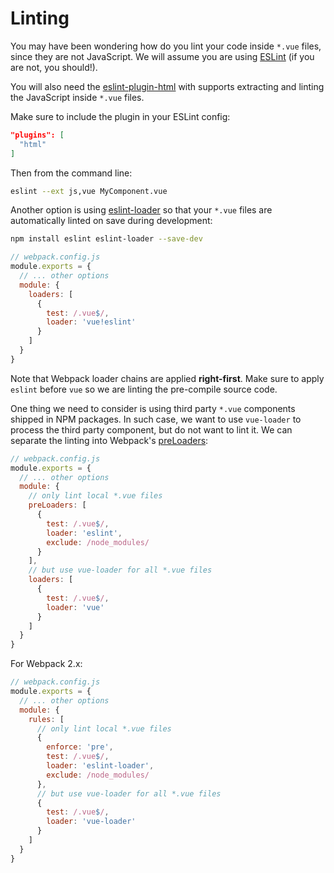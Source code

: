 # Linting

You may have been wondering how do you lint your code inside `*.vue` files, since they are not JavaScript. We will assume you are using [ESLint](http://eslint.org/) (if you are not, you should!).

You will also need the [eslint-plugin-html](https://github.com/BenoitZugmeyer/eslint-plugin-html) with supports extracting and linting the JavaScript inside `*.vue` files.

Make sure to include the plugin in your ESLint config:

``` json
"plugins": [
  "html"
]
```

Then from the command line:

``` bash
eslint --ext js,vue MyComponent.vue
```

Another option is using [eslint-loader](https://github.com/MoOx/eslint-loader) so that your `*.vue` files are automatically linted on save during development:

``` bash
npm install eslint eslint-loader --save-dev
```

``` js
// webpack.config.js
module.exports = {
  // ... other options
  module: {
    loaders: [
      {
        test: /.vue$/,
        loader: 'vue!eslint'
      }
    ]
  }
}
```

Note that Webpack loader chains are applied **right-first**. Make sure to apply `eslint` before `vue` so we are linting the pre-compile source code.

One thing we need to consider is using third party `*.vue` components shipped in NPM packages. In such case, we want to use `vue-loader` to process the third party component, but do not want to lint it. We can separate the linting into Webpack's [preLoaders](https://webpack.github.io/docs/loaders.html#loader-order):

``` js
// webpack.config.js
module.exports = {
  // ... other options
  module: {
    // only lint local *.vue files
    preLoaders: [
      {
        test: /.vue$/,
        loader: 'eslint',
        exclude: /node_modules/
      }
    ],
    // but use vue-loader for all *.vue files
    loaders: [
      {
        test: /.vue$/,
        loader: 'vue'
      }
    ]
  }
}
```

For Webpack 2.x:

``` js
// webpack.config.js
module.exports = {
  // ... other options
  module: {
    rules: [
      // only lint local *.vue files
      {
        enforce: 'pre',
        test: /.vue$/,
        loader: 'eslint-loader',
        exclude: /node_modules/
      },
      // but use vue-loader for all *.vue files
      {
        test: /.vue$/,
        loader: 'vue-loader'
      }
    ]
  }
}
```
